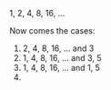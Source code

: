1, 2, 4, 8, 16, ...

Now comes the cases:

1. 2, 4, 8, 16, ... and 3
2. 1, 4, 8, 16, ... and 3, 5
3. 1, 4, 8, 16, ... and 1, 5
4. 